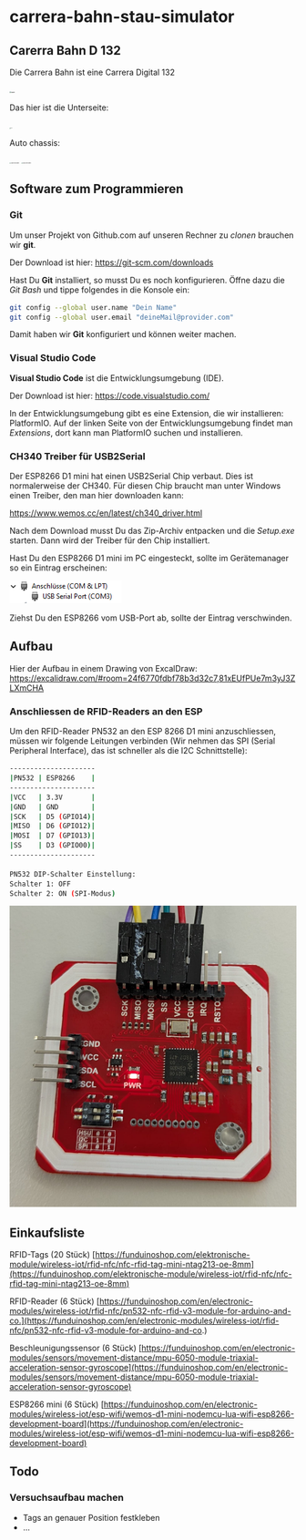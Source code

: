 # carrera-bahn-stau-simulator

## Carerra Bahn D 132

Die Carrera Bahn ist eine Carrera Digital 132

<img src=".\assets\bahn.jpg" alt="bahn" style="zoom: 19%;" />

Das hier ist die Unterseite:

<img src=".\assets\bahn_unterseite.jpg" alt="bahn" style="zoom: 10%;" />

Auto chassis:



<img src=".\assets\D132-BMW_M4_GT3-oben.jpg" alt="Auto von oben" style="zoom:15%;" />

<img src=".\assets\D132-BMW_M4_GT3-unten.jpg" alt="Auto von oben" style="zoom:15%;" />

## Software zum Programmieren

### Git

Um unser Projekt von Github.com auf unseren Rechner zu *clonen* brauchen wir **git**.

Der Download ist hier:
https://git-scm.com/downloads

Hast Du **Git** installiert, so musst Du es noch konfigurieren.
Öffne dazu die *Git Bash* und tippe folgendes in die Konsole ein:

```bash
git config --global user.name "Dein Name"
git config --global user.email "deineMail@provider.com"
```

Damit haben wir **Git** konfiguriert und können weiter machen.

### Visual Studio Code 

**Visual Studio Code** ist die Entwicklungsumgebung (IDE).

Der Download ist hier:
https://code.visualstudio.com/

In der Entwicklungsumgebung gibt es eine Extension, die wir installieren: PlatformIO.
Auf der linken Seite von der Entwicklungsumgebung findet man *Extensions*, dort kann man PlatformIO suchen und installieren.

### CH340 Treiber für USB2Serial

Der ESP8266 D1 mini hat einen USB2Serial Chip verbaut. Dies ist normalerweise der CH340.
Für diesen Chip braucht man unter Windows einen Treiber, den man hier downloaden kann:

https://www.wemos.cc/en/latest/ch340_driver.html

Nach dem Download musst Du das Zip-Archiv entpacken und die *Setup.exe* starten.
Dann wird der Treiber für den Chip installiert.

Hast Du den ESP8266 D1 mini im PC eingesteckt, sollte im Gerätemanager so ein Eintrag erscheinen:

![CH340 Chip im Gerätemanager richtig erkannt](./assets/geraetemanager.png)

Ziehst Du den ESP8266 vom USB-Port ab, sollte der Eintrag verschwinden.

## Aufbau

Hier der Aufbau in einem Drawing von ExcalDraw:
<https://excalidraw.com/#room=24f6770fdbf78b3d32c7,81xEUfPUe7m3yJ3ZLXmCHA>

### Anschliessen de RFID-Readers an den ESP

Um den RFID-Reader PN532 an den ESP 8266 D1 mini anzuschliessen, müssen wir folgende Leitungen verbinden (Wir nehmen das SPI (Serial Peripheral Interface), das ist schneller als die I2C Schnittstelle):

```bash
---------------------
|PN532 | ESP8266    |
---------------------
|VCC   | 3.3V       |
|GND   | GND        |
|SCK   | D5 (GPIO14)|
|MISO  | D6 (GPIO12)|
|MOSI  | D7 (GPIO13)|
|SS    | D3 (GPIO00)|
---------------------

PN532 DIP-Schalter Einstellung:
Schalter 1: OFF
Schalter 2: ON (SPI-Modus)
```

![DIP-Schalter Einstallungen](./assets/pn532.png)

## Einkaufsliste

RFID-Tags (20 Stück)
[https://funduinoshop.com/elektronische-module/wireless-iot/rfid-nfc/nfc-rfid-tag-mini-ntag213-oe-8mm](https://funduinoshop.com/elektronische-module/wireless-iot/rfid-nfc/nfc-rfid-tag-mini-ntag213-oe-8mm)

RFID-Reader (6 Stück)
[https://funduinoshop.com/en/electronic-modules/wireless-iot/rfid-nfc/pn532-nfc-rfid-v3-module-for-arduino-and-co.](https://funduinoshop.com/en/electronic-modules/wireless-iot/rfid-nfc/pn532-nfc-rfid-v3-module-for-arduino-and-co.)

Beschleunigungssensor (6 Stück)
[https://funduinoshop.com/en/electronic-modules/sensors/movement-distance/mpu-6050-module-triaxial-acceleration-sensor-gyroscope](https://funduinoshop.com/en/electronic-modules/sensors/movement-distance/mpu-6050-module-triaxial-acceleration-sensor-gyroscope)

ESP8266 mini (6 Stück)
[https://funduinoshop.com/en/electronic-modules/wireless-iot/esp-wifi/wemos-d1-mini-nodemcu-lua-wifi-esp8266-development-board](https://funduinoshop.com/en/electronic-modules/wireless-iot/esp-wifi/wemos-d1-mini-nodemcu-lua-wifi-esp8266-development-board)


## Todo

### Versuchsaufbau machen

- Tags an genauer Position festkleben
- ...



